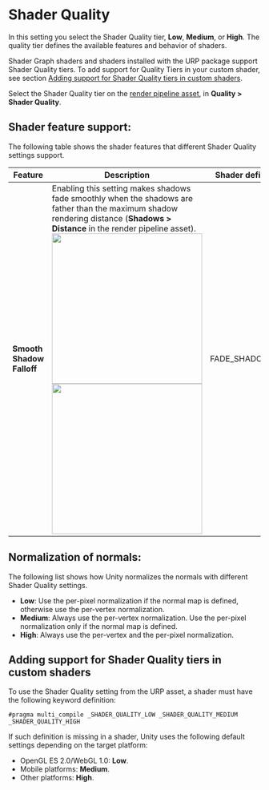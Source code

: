 # Shader Quality

In this setting you select the Shader Quality tier, __Low__, __Medium__, or  __High__. The quality tier defines the available features and behavior of shaders.

Shader Graph shaders and shaders installed with the URP package support Shader Quality tiers. To add support for Quality Tiers in your custom shader, see section [Adding support for Shader Quality tiers in custom shaders](#support-for-shader-quality).

Select the Shader Quality tier on the [render pipeline asset](universalrp-asset.md), in __Quality > Shader Quality__.

## Shader feature support:

The following table shows the shader features that different Shader Quality settings support.

| __Feature__         | __Description__           | __Shader define__ | __Low__    | __Medium__ | __High__   |
| ------------------- | ------------------------- | ----------------- | ---------- | ---------- | ---------- |
| __Smooth Shadow Falloff__   | Enabling this setting makes shadows fade smoothly when the shadows are father than the maximum shadow rendering distance (__Shadows > Distance__ in the render pipeline asset).<img src="Images/ShaderQuality/WithoutShadowFade.PNG" width="300"/> <img src="Images/ShaderQuality/ShadowFade.PNG" width="300"/>              | FADE_SHADOWS |   | Yes | Yes |

## Normalization of normals:

The following list shows how Unity normalizes the normals with different Shader Quality settings.

* __Low__: Use the per-pixel normalization if the normal map is defined, otherwise use the per-vertex normalization.
* __Medium__: Always use the per-vertex normalization. Use the per-pixel normalization only if the normal map is defined.
* __High__: Always use the per-vertex and the per-pixel normalization.

<a name="support-for-shader-quality"></a>

## Adding support for Shader Quality tiers in custom shaders

To use the Shader Quality setting from the URP asset, a shader must have the following keyword definition:

```
#pragma multi_compile _SHADER_QUALITY_LOW _SHADER_QUALITY_MEDIUM _SHADER_QUALITY_HIGH
```

If such definition is missing in a shader, Unity uses the following default settings depending on the target platform:

* OpenGL ES 2.0/WebGL 1.0: __Low__.
* Mobile platforms: __Medium__.
* Other platforms: __High__.
